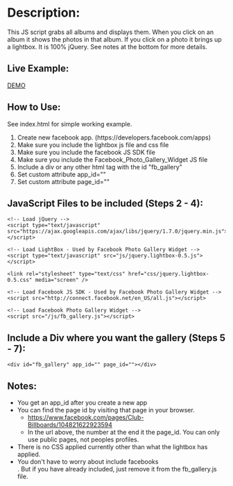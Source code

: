Description:
============
This JS script grabs all albums and displays them. When you click on an album it shows the photos in that album. If you click on a photo it brings up a lightbox. It is 100% jQuery. See notes at the bottom for more details.

Live Example:
-------------
<a href="http://billboardsclub.com/photos.php">DEMO</a>

How to Use:
-----------
See index.html for simple working example.
<ol>
	<li>Create new facebook app. (https://developers.facebook.com/apps)</li>
	<li>Make sure you include the lightbox js file and css file</li>
	<li>Make sure you include the facebook JS SDK file</li>
	<li>Make sure you include the Facebook_Photo_Gallery_Widget JS file</li>
	<li>Include a div or any other html tag with the id "fb_gallery"</li>
	<li>Set custom attribute app_id=""</li>
	<li>Set custom attribute page_id=""</li>
</ol>


JavaScript Files to be included (Steps 2 - 4):
----------------------------------------------

    <!-- Load jQuery -->
    <script type="text/javascript" src="https://ajax.googleapis.com/ajax/libs/jquery/1.7.0/jquery.min.js"></script>

    <!-- Load LightBox - Used by Facebook Photo Gallery Widget -->
    <script type="text/javascript" src="js/jquery.lightbox-0.5.js"></script>

    <link rel="stylesheet" type="text/css" href="css/jquery.lightbox-0.5.css" media="screen" />

    <!-- Load Facebook JS SDK - Used by Facebook Photo Gallery Widget -->
    <script src="http://connect.facebook.net/en_US/all.js"></script>

    <!-- Load Facebook Photo Gallery Widget -->
    <script src="/js/fb_gallery.js"></script>

Include a Div where you want the gallery (Steps 5 - 7):
------------------------------------------------------

    <div id="fb_gallery" app_id="" page_id=""></div>


Notes:
------
 * You get an app_id after you create a new app
 * You can find the page id by visiting that page in your browser.
   * https://www.facebook.com/pages/Club-Billboards/104821622923594
   * In the url above, the number at the end it the page_id. You can only use public pages, not peoples profiles.
 * There is no CSS applied currently other than what the lightbox has applied.
 * You don't have to worry about include facebooks <div id="fb-root">. But if you have already included, just remove it from the fb_gallery.js file.